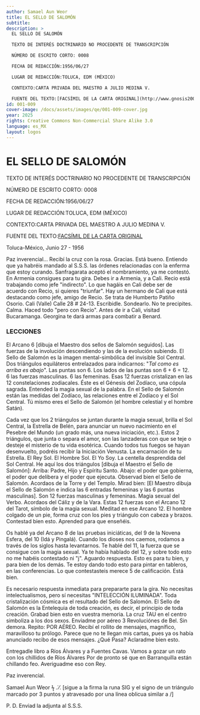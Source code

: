 ```yaml
---
author: Samael Aun Weor
title: EL SELLO DE SALOMÓN
subtitle:
description: >
  EL SELLO DE SALOMÓN

  TEXTO DE INTERÉS DOCTRINARIO NO PROCEDENTE DE TRANSCRIPCIÓN

  NÚMERO DE ESCRITO CORTO: 0008

  FECHA DE REDACCIÓN:1956/06/27

  LUGAR DE REDACCIÓN:TOLUCA, EDM (MÉXICO)

  CONTEXTO:CARTA PRIVADA DEL MAESTRO A JULIO MEDINA V.

  FUENTE DEL TEXTO:[FACSÍMIL DE LA CARTA ORIGINAL](http://www.gnosis2002.com/documentos_QE/1955-11-XX-E_ARCANO_22.pdf.pdf)
id: 001-009
cover-image: /docs/assets/images/qe/001-009-cover.jpg
year: 2025
rights: Creative Commons Non-Commercial Share Alike 3.0
language: es_MX
layout: logos
---
```

# EL SELLO DE SALOMÓN

TEXTO DE INTERÉS DOCTRINARIO NO PROCEDENTE DE TRANSCRIPCIÓN

NÚMERO DE ESCRITO CORTO: 0008

FECHA DE REDACCIÓN:1956/06/27

LUGAR DE REDACCIÓN:TOLUCA, EDM (MÉXICO)

CONTEXTO:CARTA PRIVADA DEL MAESTRO A JULIO MEDINA V.

FUENTE DEL TEXTO:[FACSÍMIL DE LA CARTA ORIGINAL](http://www.gnosis2002.com/documentos_QE/1955-11-XX-E_ARCANO_22.pdf.pdf)

Toluca-México, Junio 27 - 1956

Paz inverencial... Recibí la cruz con la rosa. Gracias. Está bueno. Entiendo que ya habréis mandado al S.S.S. las órdenes relacionadas con la enferma que estoy curando. Sanfragarata aceptó el nombramiento, ya me contestó. En Armenia consigues para tu gira. Debes ir a Armenia, y a Cali. Recio está trabajando como jefe "indirecto". Lo que hagáis en Cali debe ser de acuerdo con Recio, si quieres "triunfar". Hay un hermano de Cali que está destacando como jefe, amigo de Recio. Se trata de Humberto Patiño Osorio. Cali (Valle) Calle 28 # 24-13. Escribidle. Sondearlo. No te precipites. Calma. Haced todo "pero con Recio". Antes de ir a Cali, visitad Bucaramanga. Georgina te dará armas para combatir a Benard.

### LECCIONES 

El Arcano 6 [dibuja el Maestro dos sellos de Salomón seguidos]. Las fuerzas de la involución descendiendo y las de la evolución subiendo. El Sello de Salomón es la imagen mental-simbólica del invisible Sol Central. Dos triángulos equiláteros entrelazados para indicarnos: "*Tal como es arriba es abajo*". Las puntas son 6. Los lados de las puntas son 6 + 6 = 12. 6 las fuerzas masculinas. 6 las femeninas. Esas 12 fuerzas cristalizan en las 12 constelaciones zodiacales. Éste es el Génesis del Zodíaco, una cópula sagrada. Entended la magia sexual de la palabra. En el Sello de Salomón están las medidas del Zodíaco, las relaciones entre el Zodíaco y el Sol Central. Tú mismo eres el Sello de Salomón (el hombre celestial y el hombre Satán).

Cada vez que los 2 triángulos se juntan durante la magia sexual, brilla el Sol Central, la Estrella de Belén, para anunciar un nuevo nacimiento en el Pesebre del Mundo (un grado más, una nueva iniciación, etc.). Estos 2 triángulos, que junta o separa el amor, son las lanzaderas con que se teje o desteje el misterio de tu vida esotérica. Cuando todos tus fuegos se hayan desenvuelto, podréis recibir la Iniciación Venusta. La encarnación de tu Estrella. El Rey Sol. El Hombre Sol. El Yo Soy. La centella desprendida del Sol Central. He aquí los dos triángulos [dibuja el Maestro el Sello de Salomón]: Arriba: Padre, Hijo y Espíritu Santo. Abajo: el poder que gobierna, el poder que delibera y el poder que ejecuta. Observad bien el Sello de Salomón. Acordaos de la Torre y del Templo. Mirad bien: [El Maestro dibuja el Sello de Salomón e indica las 6 entradas femeninas y las 6 puntas masculinas]. Son 12 fuerzas masculinas y femeninas. Magia sexual del Verbo. Acordaos del Cáliz y de la Vara. Estas 12 fuerzas son el Arcano 12 del Tarot, símbolo de la magia sexual. Meditad en ese Arcano 12. El hombre colgado de un pie, forma cruz con los pies y triángulo con cabeza y brazos. Contestad bien esto. Aprended para que enseñéis.

Os hablé ya del Arcano 8 de las pruebas iniciáticas, del 9 de la Novena Esfera, del 10 (Idá y Pingalá). Cuando los dioses nos caemos, rodamos a través de los siglos hasta levantarnos. Te hablé del 11, la fuerza que se consigue con la magia sexual. Ya te había hablado del 12, y sobre todo esto no me habéis contestado ni "j". Aguardo respuesta. Esto es para tu bien, y para bien de los demás. Te estoy dando todo esto para pintar en tableros, en las conferencias. Lo que contestasteis merece 5 de calificación. Está bien.

Es necesario respuesta inmediata para prepararte para la gira. No necesitas intelectualismos, pero sí necesitas "INTELECCIÓN ILUMINADA". Toda cristalización cósmica es el resultado del Sello de Salomón. El Sello de Salomón es la Entelequia de toda creación, es decir, el principio de toda creación. Grabad bien esto en vuestra memoria. La cruz TAU en el centro simboliza a los dos sexos. Enviadme por aéreo 3 Revoluciónes de Bel. Sin demora. Repito: POR AÉREO. Recibí el rollito de mensajes, magnífico, maravilloso tu prólogo. Parece que no te llegan mis cartas, pues ya os había anunciado recibo de esos mensajes. ¿Qué Pasa? Aclaradme bien esto.

Entregadle libro a Ríos Álvares y a Fuentes Cavas. Vamos a gozar un rato con los chillidos de Ríos Álvares Por de pronto sé que en Barranquilla están chillando feo. Averiguadme eso con Rey.

Paz inverencial.

Samael Aun Weor ϟ .˙⁄. [sigue a la firma la runa SIG y el signo de un triángulo marcado por 3 puntos y atravesado por una línea oblicua similar a /]

P. D. Enviad la adjunta al S.S.S.

